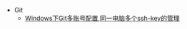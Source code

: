 - Git
    - [Windows下Git多账号配置,同一电脑多个ssh-key的管理](/md/Tool/Git/Windows下Git多账号配置,同一电脑多个ssh-key的管理.md "Windows下Git多账号配置,同一电脑多个ssh-key的管理")